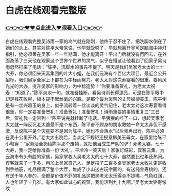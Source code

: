 # 白虎在线观看完整版
### <a href="https://github.com/cbgty/vbghj/issues/1">👉👉👉♥♥点此进入♥观看入口👈👉👉</a>
白虎在线观看完整吴诗雨一家的鸟气就在刚刚，他终于忍不住了，把洗脚水倒在了她们的头上。其实对陈平大帝来说，他早就受够了，早就想离开吴可是脑海中神灯指引，他必须呆在吴家一年一年期满，他才能离开！平出门后就没有再回去，在外面游荡了三天他在观察这个世界个世界的灵气，似乎在慢这让他看到了回家子吴诗雨忽然打来了电话：“陈平，洗脚水的事先不提了。明天是我们吴家老太太的七十大寿，你必须回来天富集团的叶大小姐，在我们云海有个百亿大项目，最近会公开招标，我们吴家全家上下都在为中标而努力。老太太对这次寿宴看的很重，要风风光光的大办，提升吴家的影响力，为中标造势！”你要准备贺礼，为老太太祝寿！”知道了。”陈平淡淡一句，就准备挂断。看吴诗雨长得漂亮，可是在陈平眼中却是残花败柳，根本提不起丝毫的兴趣。是那个最为泼辣的丈母娘柳美玉，陈平倒是有一丝兴趣玉的身上，似乎流转着一丝淡淡的灵气记住，老太太对这次寿宴看得很重，你一定要准备贺礼！准备贺礼！准备贺礼！诗雨重要的事情重复三“三日后，贺礼我一定带到！”陈平说完就挂断了电话。平狠狠的啐了一口，想起吴家老太太就一阵反死老太婆最不是个东西，陈平奋不顾身的跳水救她一命太太非但不感激，反说陈平是个灾星要不是因为陈平，她也不会落水“以后我再出行，陈平必须在我十公里开外。”老太太出院后，当众定下规矩还授意柳美玉母女，在家里给陈平小鞋穿：“家务活全扔给陈平那个废物，就把他当成生产队的驴！死老太婆，七十大寿，我一定给你准备一份‘大礼’。平冷冷一笑天后！家张灯结彩，宾客云集。为云海市有头有脸的家族，吴家掌权人吴老太太的七十大寿，自然要比过年还热闹。宾客就来了一千多，再加上吴家自己人，足足摆了二百多桌吴家老太太收礼更是收到手抽筋，礼品摆满了整个大厅，堆成了小山送古玩字画的，有送纯金寿桃的，还有送千年人参的，全都是价值不菲的礼品这把吴老太太乐得合不拢嘴，气色红润，人也年轻了十几岁。有大家如此诚心的祝贺，我能活到九十九啊。”吴老太太笑得皱纹
